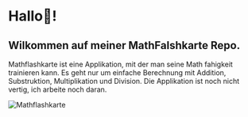 # Hallo👋!

## Wilkommen auf meiner MathFalshkarte Repo.

Mathflashkarte ist eine Applikation, mit der man seine Math fahigkeit trainieren kann. Es geht nur um einfache Berechnung mit Addition, Substruktion, Multiplikation und Division.
Die Applikation ist noch nicht vertig, ich arbeite noch daran.



![Mathflashkarte](https://user-images.githubusercontent.com/71266593/94992449-669b1f80-058a-11eb-8f02-126080db04af.PNG)

